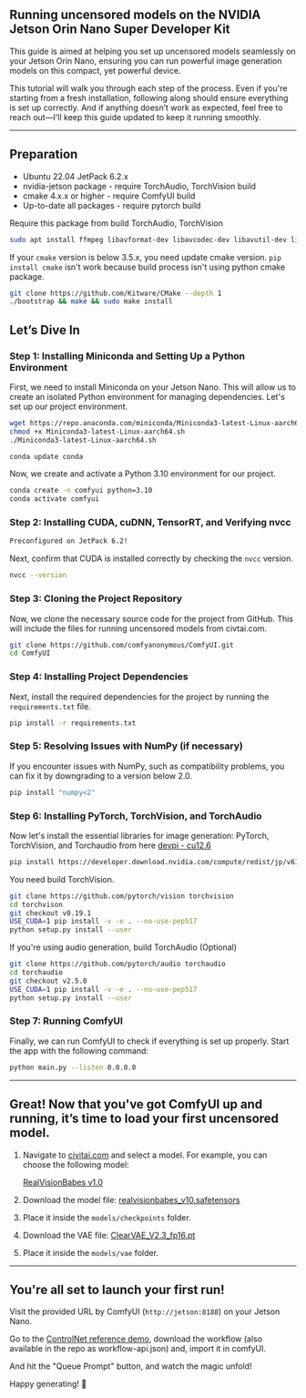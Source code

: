 ## Running uncensored models on the NVIDIA Jetson Orin Nano Super Developer Kit

This guide is aimed at helping you set up uncensored models seamlessly on your Jetson Orin Nano, ensuring you can run powerful image generation models on this compact, yet powerful device.

This tutorial will walk you through each step of the process. Even if you're starting from a fresh installation, following along should ensure everything is set up correctly. And if anything doesn’t work as expected, feel free to reach out—I'll keep this guide updated to keep it running smoothly.

---
## Preparation
* Ubuntu 22.04 JetPack 6.2.x
* nvidia-jetson package - require TorchAudio, TorchVision build
* cmake 4.x.x or higher - require ComfyUI build
* Up-to-date all packages - require pytorch build

Require this package from build TorchAudio, TorchVision
```bash
sudo apt install ffmpeg libavformat-dev libavcodec-dev libavutil-dev libavdevice-dev libavfilter-dev
```

If your `cmake` version is below 3.5.x, you need update cmake version.
`pip install cmake` isn't work because build process isn't using python cmake package.
```bash
git clone https://github.com/Kitware/CMake --depth 1
./bootstrap && make && sudo make install
```

## Let’s Dive In

### Step 1: Installing Miniconda and Setting Up a Python Environment

First, we need to install Miniconda on your Jetson Nano. This will allow us to create an isolated Python environment for managing dependencies. Let's set up our project environment.

```bash
wget https://repo.anaconda.com/miniconda/Miniconda3-latest-Linux-aarch64.sh
chmod +x Miniconda3-latest-Linux-aarch64.sh
./Miniconda3-latest-Linux-aarch64.sh

conda update conda
```

Now, we create and activate a Python 3.10 environment for our project.

```bash
conda create -n comfyui python=3.10
conda activate comfyui
```

### Step 2: Installing CUDA, cuDNN, TensorRT, and Verifying nvcc

```bash
Preconfigured on JetPack 6.2!
```

Next, confirm that CUDA is installed correctly by checking the `nvcc` version.

```bash
nvcc --version
```

### Step 3: Cloning the Project Repository

Now, we clone the necessary source code for the project from GitHub. This will include the files for running uncensored models from civtai.com.

```bash
git clone https://github.com/comfyanonymous/ComfyUI.git
cd ComfyUI
```

### Step 4: Installing Project Dependencies

Next, install the required dependencies for the project by running the `requirements.txt` file.

```bash
pip install -r requirements.txt
```

### Step 5: Resolving Issues with NumPy (if necessary)

If you encounter issues with NumPy, such as compatibility problems, you can fix it by downgrading to a version below 2.0.

```bash
pip install "numpy<2"
```

### Step 6: Installing PyTorch, TorchVision, and TorchAudio

Now let's install the essential libraries for image generation: PyTorch, TorchVision, and Torchaudio from here [devpi - cu12.6](http://jetson.webredirect.org/jp6/cu126)

```bash
pip install https://developer.download.nvidia.com/compute/redist/jp/v61/pytorch/torch-2.5.0a0+872d972e41.nv24.08.17622132-cp310-cp310-linux_aarch64.whl
```

You need build TorchVision.
```bash
git clone https://github.com/pytorch/vision torchvision
cd torchvison
git checkout v0.19.1
USE_CUDA=1 pip install -v -e . --no-use-pep517
python setup.py install --user
```

If you're using audio generation, build TorchAudio (Optional)
```bash
git clone https://github.com/pytorch/audio torchaudio
cd torchaudio
git checkout v2.5.0
USE_CUDA=1 pip install -v -e . --no-use-pep517
python setup.py install --user
```

### Step 7: Running ComfyUI

Finally, we can run ComfyUI to check if everything is set up properly. Start the app with the following command:

```bash
python main.py --listen 0.0.0.0
```

---

## Great! Now that you've got ComfyUI up and running, it’s time to load your first uncensored model.

1. Navigate to [civitai.com](https://civitai.com) and select a model. For example, you can choose the following model:

   [RealVisionBabes v1.0](https://civitai.com/models/543456?modelVersionId=604282)

2. Download the model file: [realvisionbabes_v10.safetensors](https://civitai.com/api/download/models/604282?type=Model&format=SafeTensor&size=pruned&fp=fp16)

3. Place it inside the `models/checkpoints` folder.

4. Download the VAE file: [ClearVAE_V2.3_fp16.pt](https://civitai.com/api/download/models/604282?type=VAE)

5. Place it inside the `models/vae` folder.



---

## You're all set to launch your first run! 

Visit the provided URL by ComfyUI (`http://jetson:8188`) on your Jetson Nano.

Go to the [ControlNet reference demo](https://civitai.com/posts/3943573), download the workflow (also available in the repo as workflow-api.json) and, import it in comfyUI.

And hit the "Queue Prompt" button, and watch the magic unfold!

Happy generating! 🎉
